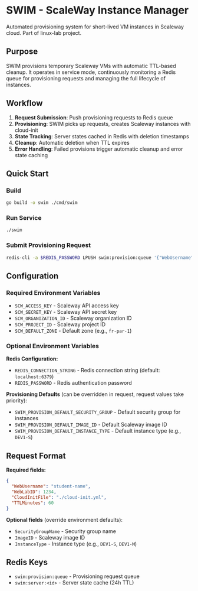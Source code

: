 # SWIM - ScaleWay Instance Manager

Automated provisioning system for short-lived VM instances in Scaleway cloud. Part of linux-lab project.

## Purpose

SWIM provisions temporary Scaleway VMs with automatic TTL-based cleanup. It operates in service mode, continuously monitoring a Redis queue for provisioning requests and managing the full lifecycle of instances.

## Workflow

1. **Request Submission**: Push provisioning requests to Redis queue
2. **Provisioning**: SWIM picks up requests, creates Scaleway instances with cloud-init
3. **State Tracking**: Server states cached in Redis with deletion timestamps
4. **Cleanup**: Automatic deletion when TTL expires
5. **Error Handling**: Failed provisions trigger automatic cleanup and error state caching

## Quick Start

### Build
```bash
go build -o swim ./cmd/swim
```

### Run Service
```bash
./swim
```

### Submit Provisioning Request
```bash
redis-cli -a $REDIS_PASSWORD LPUSH swim:provision:queue '{"WebUsername":"test-user","WebLabID":1234,"CloudInitFile":"./cloud-init.yml","TTLMinutes":30}'
```

## Configuration

### Required Environment Variables
- `SCW_ACCESS_KEY` - Scaleway API access key
- `SCW_SECRET_KEY` - Scaleway API secret key
- `SCW_ORGANIZATION_ID` - Scaleway organization ID
- `SCW_PROJECT_ID` - Scaleway project ID
- `SCW_DEFAULT_ZONE` - Default zone (e.g., `fr-par-1`)

### Optional Environment Variables

**Redis Configuration:**
- `REDIS_CONNECTION_STRING` - Redis connection string (default: `localhost:6379`)
- `REDIS_PASSWORD` - Redis authentication password

**Provisioning Defaults** (can be overridden in request, request values take priority):
- `SWIM_PROVISION_DEFAULT_SECURITY_GROUP` - Default security group for instances
- `SWIM_PROVISION_DEFAULT_IMAGE_ID` - Default Scaleway image ID
- `SWIM_PROVISION_DEFAULT_INSTANCE_TYPE` - Default instance type (e.g., `DEV1-S`)

## Request Format

**Required fields:**
```json
{
  "WebUsername": "student-name",
  "WebLabID": 1234,
  "CloudInitFile": "./cloud-init.yml",
  "TTLMinutes": 60
}
```

**Optional fields** (override environment defaults):
- `SecurityGroupName` - Security group name
- `ImageID` - Scaleway image ID
- `InstanceType` - Instance type (e.g., `DEV1-S`, `DEV1-M`)

## Redis Keys

- `swim:provision:queue` - Provisioning request queue
- `swim:server:<id>` - Server state cache (24h TTL)

